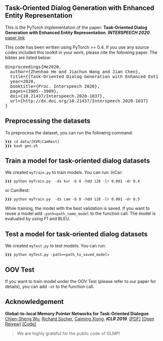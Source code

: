 ## Task-Oriented Dialog Generation with Enhanced Entity Representation

This is the PyTorch implementation of the paper:
**Task-Oriented Dialog Generation with Enhanced Entity Representation**. ***INTERSPEECH 2020***. [paper link](https://www.isca-speech.org/archive/Interspeech_2020/abstracts/1037.html)


This code has been written using PyTorch >= 0.4. If you use any source codes included this toolkit in your work, please cite the following paper. The bibtex are listed below:
<pre>
@inproceedings{He2020,
  author={Zhenhao He and Jiachun Wang and Jian Chen},
  title={{Task-Oriented Dialog Generation with Enhanced Entity Representation}},
  year=2020,
  booktitle={Proc. Interspeech 2020},
  pages={3905--3909},
  doi={10.21437/Interspeech.2020-1037},
  url={http://dx.doi.org/10.21437/Interspeech.2020-1037}
}
</pre>


## Preprocessing the datasets
To preprocess the dataset, you can run the following command:
```console
❱❱❱ cd data/[KVR|CamRest]
❱❱❱ bash gen.sh
```

## Train a model for task-oriented dialog datasets
We created `myTrain.py` to train models. You can run:
InCar:
```console
❱❱❱ python myTrain.py  -ds kvr -b 8 -hdd 128 -lr 0.001 -dr 0.4
```
or CamRest:
```console
❱❱❱ python myTrain.py  -ds cam -b 8 -hdd 128 -lr 0.001 -dr 0.5
```

While training, the model with the best validation is saved. If you want to reuse a model add `-path=path_name_model` to the function call. The model is evaluated by using F1 and BLEU.

## Test a model for task-oriented dialog datasets
We created  `myTest.py` to test models. You can run:
```console
❱❱❱ python myTest.py -path=<path_to_saved_model> 
```

## OOV Test
If you want to train model under the OOV Test (please refer to our paper for details), you can add `-ot` to the function call.

## Acknowledgement

**Global-to-local Memory Pointer Networks for Task-Oriented Dialogue**. [Chien-Sheng Wu](https://jasonwu0731.github.io/), [Richard Socher](https://www.socher.org/), [Caiming Xiong](http://www.stat.ucla.edu/~caiming/). ***ICLR 2019***. [[PDF]](https://arxiv.org/abs/1901.04713) [[Open Reivew]](https://openreview.net/forum?id=ryxnHhRqFm) [[Code]](https://github.com/jasonwu0731/GLMP)

>   We are highly grateful for the public code of GLMP!
